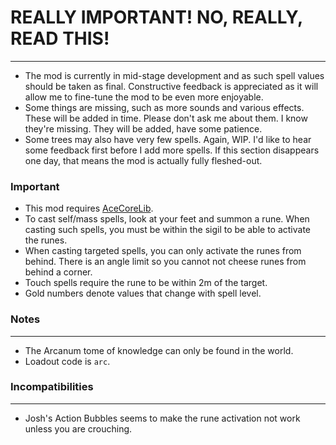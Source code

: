 # REALLY IMPORTANT! NO, REALLY, READ THIS!
---
- The mod is currently in mid-stage development and as such spell values should be taken as final. Constructive feedback is appreciated as it will allow me to fine-tune the mod to be even more enjoyable.
- Some things are missing, such as more sounds and various effects. These will be added in time. Please don't ask me about them. I know they're missing. They will be added, have some patience.
- Some trees may also have very few spells. Again, WIP. I'd like to hear some feedback first before I add more spells. If this section disappears one day, that means the mod is actually fully fleshed-out.

### Important
- This mod requires [AceCoreLib](https://gitlab.com/accensi/hd-addons/acecorelib).
- To cast self/mass spells, look at your feet and summon a rune. When casting such spells, you must be within the sigil to be able to activate the runes.
- When casting targeted spells, you can only activate the runes from behind. There is an angle limit so you cannot not cheese runes from behind a corner.
- Touch spells require the rune to be within 2m of the target.
- Gold numbers denote values that change with spell level.

### Notes
---
- The Arcanum tome of knowledge can only be found in the world.
- Loadout code is `arc`.

### Incompatibilities
---
- Josh's Action Bubbles seems to make the rune activation not work unless you are crouching.